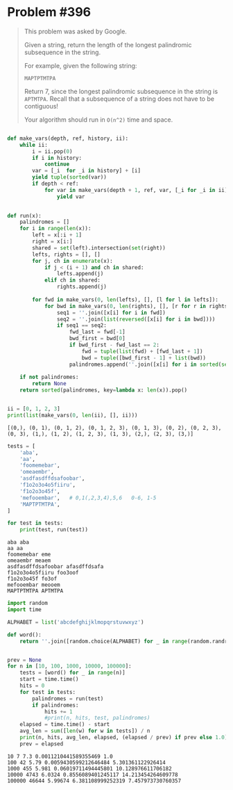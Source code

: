 # Problem #396

> This problem was asked by Google.
> 
> Given a string, return the length of the longest palindromic subsequence in the string.
> 
> For example, given the following string:
> 
> `MAPTPTMTPA`
> 
> Return 7, since the longest palindromic subsequence in the string is `APTMTPA`. Recall that a subsequence of a string does not have to be contiguous!
> 
> Your algorithm should run in `O(n^2)` time and space.


```python

def make_vars(depth, ref, history, ii):
    while ii:
        i = ii.pop(0)
        if i in history:
            continue
        var = [_i  for _i in history] + [i]
        yield tuple(sorted(var))
        if depth < ref:
            for var in make_vars(depth + 1, ref, var, [_i for _i in ii]):
                yield var
    

def run(x):
    palindromes = []
    for i in range(len(x)):
        left = x[:i + 1]
        right = x[i:]
        shared = set(left).intersection(set(right))
        lefts, rights = [], []
        for j, ch in enumerate(x):
            if j < (i + 1) and ch in shared:
                lefts.append(j)
            elif ch in shared:
                rights.append(j)
        
        for fwd in make_vars(0, len(lefts), [], [l for l in lefts]):
            for bwd in make_vars(0, len(rights), [], [r for r in rights]):
                seq1 = ''.join([x[i] for i in fwd])
                seq2 = ''.join(list(reversed([x[i] for i in bwd])))
                if seq1 == seq2:
                    fwd_last = fwd[-1]
                    bwd_first = bwd[0]
                    if bwd_first - fwd_last == 2:
                        fwd = tuple(list(fwd) + [fwd_last + 1])
                        bwd = tuple([bwd_first - 1] + list(bwd))
                    palindromes.append(''.join([x[i] for i in sorted(set(fwd).union(bwd))]))
    
    if not palindromes:
        return None
    return sorted(palindromes, key=lambda x: len(x)).pop()


ii = [0, 1, 2, 3]
print(list(make_vars(0, len(ii), [], ii)))
```

    [(0,), (0, 1), (0, 1, 2), (0, 1, 2, 3), (0, 1, 3), (0, 2), (0, 2, 3), (0, 3), (1,), (1, 2), (1, 2, 3), (1, 3), (2,), (2, 3), (3,)]



```python
tests = [
    'aba',
    'aa',
    'foomemebar',
    'omeaembr',
    'asdfasdffdsafoobar',
    'f1o2o3o4o5fiiru',
    'f1o2o3o45f',
    'mefooembar',   # 0,1(,2,3,4),5,6   0-6, 1-5
    'MAPTPTMTPA',
]
```


```python
for test in tests:
    print(test, run(test))

```

    aba aba
    aa aa
    foomemebar eme
    omeaembr meaem
    asdfasdffdsafoobar afasdffdsafa
    f1o2o3o4o5fiiru foo3oof
    f1o2o3o45f fo3of
    mefooembar meooem
    MAPTPTMTPA APTMTPA



```python
import random
import time

ALPHABET = list('abcdefghijklmopqrstuvwxyz')

def word():
    return ''.join([random.choice(ALPHABET) for _ in range(random.randrange(3, 10))])


prev = None
for n in [10, 100, 1000, 10000, 100000]:
    tests = [word() for _ in range(n)]
    start = time.time()
    hits = 0
    for test in tests:
        palindromes = run(test)
        if palindromes:
            hits += 1
            #print(n, hits, test, palindromes)
    elapsed = time.time() - start
    avg_len = sum([len(w) for w in tests]) / n
    print(n, hits, avg_len, elapsed, (elapsed / prev) if prev else 1.0)
    prev = elapsed
```

    10 7 7.3 0.0011210441589355469 1.0
    100 42 5.79 0.0059430599212646484 5.301361122926414
    1000 455 5.981 0.06019711494445801 10.128976611706182
    10000 4743 6.0324 0.8556089401245117 14.213454264609778
    100000 46644 5.99674 6.381108999252319 7.457973730760357



```python

```
